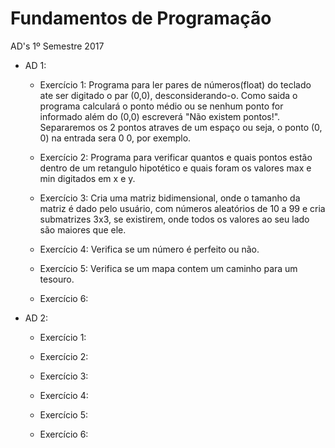 # Fundamentos de Programação

AD's 1º Semestre 2017

* AD 1:
	- Exercício 1: Programa para ler pares de números(float) do teclado ate ser digitado o par (0,0), desconsiderando-o. Como saida o programa calculará o ponto médio ou se nenhum ponto for informado além do (0,0) escreverá "Não existem pontos!". Separaremos os 2 pontos atraves de um espaço ou seja, o ponto (0, 0) na entrada sera 0 0, por exemplo.

	- Exercício 2: Programa para verificar quantos e quais pontos estão dentro de um retangulo hipotético e quais foram os valores max e min digitados em x e y.

	- Exercício 3: Cria uma matriz bidimensional, onde  o tamanho da matriz é dado pelo usuário, com números aleatórios de 10 a 99 e cria submatrizes 3x3, se existirem, onde todos os valores ao seu lado são maiores que ele.

	- Exercício 4: Verifica se um número é perfeito ou não.

	- Exercício 5: Verifica se um mapa contem um caminho para um tesouro.

	- Exercício 6:

* AD 2:
	- Exercício 1:

	- Exercício 2:

	- Exercício 3:

	- Exercício 4:

	- Exercício 5:

	- Exercício 6:
